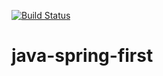 [![Build Status](https://travis-ci.org/GieandesSilva/java-spring-first.svg?branch=master)](https://travis-ci.org/GieandesSilva/java-spring-first)
# java-spring-first